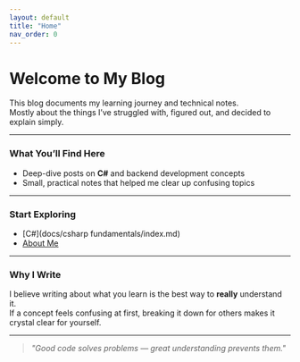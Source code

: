 ```yaml
---
layout: default
title: "Home"
nav_order: 0
---
```


# Welcome to My Blog

This blog documents my learning journey and technical notes.  
Mostly about the things I’ve struggled with, figured out, and decided to explain simply.

---

### What You’ll Find Here

- Deep-dive posts on **C#** and backend development concepts  
- Small, practical notes that helped me clear up confusing topics  

---

### Start Exploring
- [C#](docs/csharp fundamentals/index.md)
- [About Me](docs/about.md)

---

### Why I Write
I believe writing about what you learn is the best way to **really** understand it.  
If a concept feels confusing at first, breaking it down for others makes it crystal clear for yourself.

---

> *"Good code solves problems — great understanding prevents them."*
